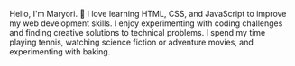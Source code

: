 Hello, I'm Maryori. 👋
I love learning HTML, CSS, and JavaScript to improve my web development skills.
I enjoy experimenting with coding challenges and finding creative solutions to technical problems.
I spend my time playing tennis, watching science fiction or adventure movies, and experimenting with baking.

<!--
**maryoritm/maryoritm** is a ✨ _special_ ✨ repository because its `README.md` (this file) appears on your GitHub profile.

Here are some ideas to get you started:

- 🔭 I’m currently working on ...
- 🌱 I’m currently learning ...
- 👯 I’m looking to collaborate on ...
- 🤔 I’m looking for help with ...
- 💬 Ask me about ...
- 📫 How to reach me: ...
- 😄 Pronouns: ...
- ⚡ Fun fact: ...
-->
